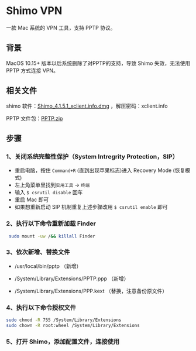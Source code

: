 # Shimo VPN

一款 Mac 系统的 VPN 工具，支持 PPTP 协议。

## 背景

MacOS 10.15+ 版本以后系统删除了对PPTP的支持，导致 Shimo 失效，无法使用 PPTP 方式连接 VPN。

## 相关文件

shimo 软件：[Shimo_4.1.5.1_xclient.info.dmg](./Shimo_4.1.5.1_xclient.info.dmg) ，解压密码：xclient.info

PPTP 文件包：[PPTP.zip](./PPTP.zip)

## 步骤

### 1、关闭系统完整性保护（System Intregrity Protection，SIP）

- 重启电脑，按住 `Command+R` (直到出现苹果标志)进入 Recovery Mode (恢复模式)
- 左上角菜单里找到`实用工具` -> `终端`
- 输入 `$ csrutil disable` 回车
- 重启 Mac 即可
- 如果想重新启动 SIP 机制重复上述步骤改用 `$ csrutil enable` 即可

### 2、执行以下命令重新加载 Finder

```bash
 sudo mount -uw /&& killall Finder
```

### 3、依次新增、替换文件

- /usr/local/bin/pptp （新增）

- /System/Library/Extensions/PPTP.ppp （新增）

- /System/Library/Extensions/PPP.kext （替换，注意备份原文件）

### 4、执行以下命令授权文件

```bash
sudo chmod -R 755 /System/Library/Extensions
sudo chown -R root:wheel /System/Library/Extensions
```

### 5、打开 Shimo，添加配置文件，连接使用

